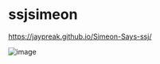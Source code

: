 # ssjsimeon

https://jaypreak.github.io/Simeon-Says-ssj/

![image](https://user-images.githubusercontent.com/68821643/204074934-cca81432-4aea-4d76-946b-7d79d5ab3500.png)

